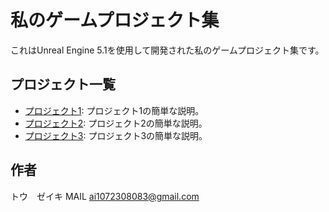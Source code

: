 # 私のゲームプロジェクト集

これはUnreal Engine 5.1を使用して開発された私のゲームプロジェクト集です。

## プロジェクト一覧

- [プロジェクト1](https://github.com/): プロジェクト1の簡単な説明。
- [プロジェクト2](https://github.com/): プロジェクト2の簡単な説明。
- [プロジェクト3](https://github.com/): プロジェクト3の簡単な説明。

## 作者

トウ　ゼイキ
MAIL ai1072308083@gmail.com
